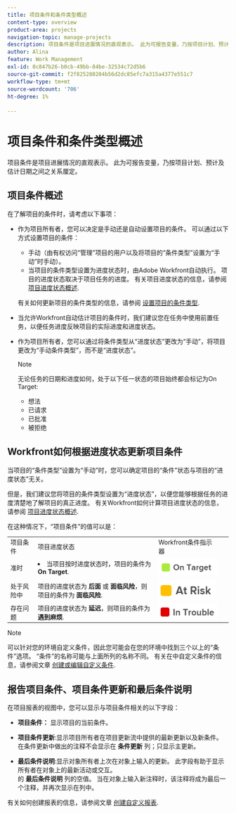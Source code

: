 ```yaml
---
title: 项目条件和条件类型概述
content-type: overview
product-area: projects
navigation-topic: manage-projects
description: 项目条件是项目进展情况的直观表示。 此为可报告变量，乃按项目计划、预计及估计日期之间之关系厘定。
author: Alina
feature: Work Management
exl-id: 0c847b26-b0cb-49bb-84be-32534c72d5b6
source-git-commit: f2f825280204b56d2dc85efc7a315a4377e551c7
workflow-type: tm+mt
source-wordcount: '706'
ht-degree: 1%

---
```


# 项目条件和条件类型概述

项目条件是项目进展情况的直观表示。 此为可报告变量，乃按项目计划、预计及估计日期之间之关系厘定。

## 项目条件概述

在了解项目的条件时，请考虑以下事项：

* 作为项目所有者，您可以决定是手动还是自动设置项目的条件。 可以通过以下方式设置项目的条件：

   * 手动（由有权访问“管理”项目的用户以及将项目的“条件类型”设置为“手动”时手动）。
   * 当项目的条件类型设置为进度状态时，由Adobe Workfront自动执行。 项目的进度状态取决于项目任务的进度。 有关项目进度状态的信息，请参阅 [项目进度状态概述](../../../manage-work/projects/planning-a-project/project-progress-status.md).

   有关如何更新项目的条件类型的信息，请参阅 [设置项目的条件类型](../../../manage-work/projects/manage-projects/set-condition-type-for-project.md).

* 当允许Workfront自动估计项目的条件时，我们建议您在任务中使用前置任务，以便任务进度反映项目的实际进度和进度状态。
* 作为项目所有者，您可以通过将条件类型从“进度状态”更改为“手动”，将项目更改为“手动条件类型”，而不是“进度状态”。

   >[!NOTE]
   >
   >无论任务的日期和进度如何，处于以下任一状态的项目始终都会标记为On Target:
   >
   >* 想法
   >* 已请求
   >* 已批准
   >* 被拒绝


<!--
<div data-mc-conditions="QuicksilverOrClassic.Draft mode">
<h2>Set the Condition Type for a project</h2>
<p data-mc-conditions="QuicksilverOrClassic.Draft mode">(NOTE: drafted here and moved it to a separate article: /Content/Manage work/Projects/Manage projects/set-condition-type-for-project.htm)</p>
<ol>
<li value="1">Go to the project for which you want to update the Condition Type. </li>
<li value="2"> <p>  Click the <strong>More</strong> menu <img src="assets/qs-more-menu.png"> to the right of the project name, then click <strong>Edit</strong>.  <br> </p> </li>
<li value="3">In the <strong>Condition Type</strong> field, choose one of the following:
<ul>
<li><p><strong>Manual:</strong> The project owner sets the Condition on the project manually.</p><p data-mc-conditions="QuicksilverOrClassic.Quicksilver">In this case, the project owner can update the Condition of the project in the project header, or the Project Details section. </p></li>
<li><p><strong>Progress Status:</strong> Workfront sets the Condition based on the Progress Status of the project. <br></p></li>
</ul></li>
<li value="4">Click <strong>Save Changes</strong>. </li>
</ol>
</div>
-->

## Workfront如何根据进度状态更新项目条件

当项目的“条件类型”设置为“手动”时，您可以确定项目的“条件”状态与项目的“进度状态”无关。

但是，我们建议您将项目的条件类型设置为“进度状态”，以便您能够根据任务的进度清楚地了解项目的真正进度。 有关Workfront如何计算项目进度状态的信息，请参阅 [项目进度状态概述](../../../manage-work/projects/planning-a-project/project-progress-status.md).

在这种情况下，“项目条件”的值可以是：

<table style="table-layout:auto"> 
 <col> 
 <col> 
 <col> 
 <col> 
 <tbody> 
  <tr> 
   <td>项目条件</td> 
   <td>项目进度状态</td> 
   <td>Workfront条件指示器</td> 
   <td> </td> 
  </tr> 
  <tr> 
   <td>准时</td> 
   <td> <li>当项目按时进度状态时，项目的条件为 <strong>On Target</strong>.</li> </td> 
   <td> <img src="assets/on-target-condition-icon.png"> </td> 
   <td> </td> 
  </tr> 
  <tr> 
   <td>处于风险中</td> 
   <td>项目的进度状态为 <strong>后面</strong> 或 <strong>面临风险</strong>，则项目的条件为 <strong>面临风险</strong>.</td> 
   <td> <img src="assets/at-risk-project-condition-icon.png"> </td> 
   <td> </td> 
  </tr> 
  <tr> 
   <td>存在问题</td> 
   <td>项目的进度状态为 <strong>延迟</strong>，则项目的条件为 <strong>遇到麻烦</strong>. </td> 
   <td> <img src="assets/in-trouble-project-condition-icon.png"> </td> 
   <td> </td> 
  </tr> 
 </tbody> 
</table>

>[!NOTE]
>
>可以针对您的环境自定义条件，因此您可能会在您的环境中找到三个以上的“条件”选项。 “条件”的名称可能与上面所列的名称不同。 有关在中自定义条件的信息，请参阅文章 [创建或编辑自定义条件](../../../administration-and-setup/customize-workfront/create-manage-custom-conditions/create-edit-custom-conditions.md).

## 报告项目条件、项目条件更新和最后条件说明

在项目报表的视图中，您可以显示与项目条件相关的以下字段：

* **项目条件：** 显示项目的当前条件。
* **项目条件更新**:显示项目所有者在项目更新流中提供的最新更新以及新条件。\
   在条件更新中做出的注释不会显示在 **条件更新** 列；只显示主更新。

* **最后条件说明**:显示对象所有者上次在对象上输入的更新。 此字段有助于显示所有者在对象上的最新活动或交互。\
   的 **最后条件说明** 列的空值。 当在对象上输入新注释时，该注释将成为最后一个注释，并再次显示在列中。

有关如何创建报表的信息，请参阅文章 [创建自定义报表](../../../reports-and-dashboards/reports/creating-and-managing-reports/create-custom-report.md).

